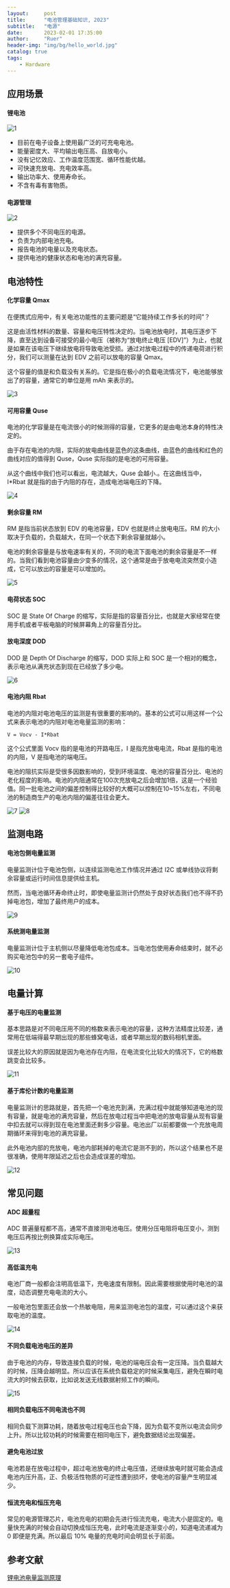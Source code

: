 ```yaml
---
layout:     post
title:      "电池管理基础知识, 2023"
subtitle:   "电源"
date:       2023-02-01 17:35:00
author:     "Ruer"
header-img: "img/bg/hello_world.jpg"
catalog: true
tags:
    - Hardware
---
```


## 应用场景

#### 锂电池

![1](/img/Hardware/锂电池.jpg)

* 目前在电子设备上使用最广泛的可充电电池。
* 能量密度大、平均输出电压高、自放电小。
* 没有记忆效应、工作温度范围宽、循环性能优越。
* 可快速充放电、充电效率高。
* 输出功率大、使用寿命长。
* 不含有毒有害物质。

#### 电源管理

![2](/img/Hardware/电源管理.jpg)

* 提供多个不同电压的电源。
* 负责为内部电池充电。
* 报告电池的电量以及充电状态。
* 提供电池的健康状态和电池的满充容量。

## 电池特性

#### 化学容量 Qmax

在便携式应用中，有关电池功能性的主要问题是“它能持续工作多长的时间”？

这是由活性材料的数量、容量和电压特性决定的。当电池放电时，其电压逐步下降，直至达到设备可接受的最小电压（被称为“放电终止电压 [EDV]”）为止，也就是如果在该电压下继续放电将导致电池受损。通过对放电过程中的传递电荷进行积分，我们可以测量在达到 EDV 之前可以放电的容量 Qmax。

这个容量的值是和负载没有关系的。它是指在极小的负载电流情况下，电池能够放出了的容量，通常它的单位是用 mAh 来表示的。

![3](/img/Hardware/化学容量.png)

#### 可用容量 Quse

电池的化学容量是在电流很小的时候测得的容量，它更多的是由电池本身的特性决定的。

由于存在电池的内阻，实际的放电曲线是蓝色的这条曲线，由蓝色的曲线和红色的曲线对应的值得到 Quse，Quse 实际指的是电池的可用容量。

从这个曲线中我们也可以看出，电流越大，Quse 会越小.。在这曲线当中，I*Rbat 就是指的由于内阻的存在，造成电池端电压的下降。

![4](/img/Hardware/可用容量.png)

#### 剩余容量 RM

RM 是指当前状态放到 EDV 的电池容量，EDV 也就是终止放电电压。RM 的大小取决于负载的，负载越大，在同一个状态下剩余容量就越小。

电池的剩余容量是与放电速率有关的，不同的电流下面电池的剩余容量是不一样的。当我们看到电池容量由少变多的情况，这个通常是由于放电电流突然变小造成，它可以放出的容量是可以增加的。

![5](/img/Hardware/剩余容量.jpg)

#### 电荷状态 SOC

SOC 是 State Of Charge 的缩写，实际是指的容量百分比，也就是大家经常在使用手机或者平板电脑的时候屏幕角上的容量百分比。

#### 放电深度 DOD

DOD 是 Depth Of Discharge 的缩写，DOD 实际上和 SOC 是一个相对的概念，表示电池从满充状态到现在已经放了多少电。

![6](/img/Hardware/电荷状态与放电深度.png)

#### 电池内阻 Rbat

电池的内阻对电池电压的监测是有很重要的影响的。基本的公式可以用这样一个公式来表示电池的内阻对电池电量监测的影响：

`V = Vocv - I*Rbat`

这个公式里面 Vocv 指的是电池的开路电压，I 是指充放电电流，Rbat 是指的电池的内阻，V 是指电池的端电压。

电池的阻抗实际是受很多因数影响的，受到环境温度、电池的容量百分比、电池的老化程度的影响。电池的内阻通常在100次充放电之后会增加1倍，这是一个经验值。同一批电池之间的偏差控制得比较好的大概可以控制在10~15%左右，不同电池的制造商生产的电池内阻的偏差往往会更大。

![7](/img/Hardware/电池内阻1.png)
![8](/img/Hardware/电池内阻2.png)

## 监测电路

#### 电池包侧电量监测

电量监测计位于电池包侧，以连续监测电池工作情况并通过 I2C 或单线协议将剩余容量或运行时间信息提供给主机。

然而，当电池循环寿命终止时，即使电量监测计仍然处于良好状态我们也不得不扔掉电池包，增加了最终用户的成本。

![9](/img/Hardware/电池包侧电量监测.png)

#### 系统测电量监测

电量监测计位于主机侧以尽量降低电池包成本。当电池包使用寿命结束时，就不必购买电池包中的另一套电子组件。

![10](/img/Hardware/系统侧电量监测.png)

## 电量计算

#### 基于电压的电量监测

基本思路是对不同电压用不同的格数来表示电池的容量，这种方法精度比较差，通常用在低端得最早期出现的那些蜂窝电话，或者早期出现的数码相机里面。

误差比较大的原因就是因为电池存在内阻，在电流变化比较大的情况下，它的格数跳变会比较多。

![11](/img/Hardware/基于电压的电量监测.png)

#### 基于库伦计数的电量监测

电量监测计的思路就是，首先把一个电池充到满，充满过程中就能够知道电池的现有容量，就是电池的满充容量，然后在放电过程当中把电池的放电容量从现有容量中扣去就可以得到现在电池里面还剩多少容量。电池出厂以前都要做一个充放电周期循环来得到电池的满充容量。

此外电池内部的充放电，电池内部耗掉的电流它是测不到的，所以这个结果也不是很准确，使用年限延迟之后也会造成误差的增加。

![12](/img/Hardware/基于库伦计数的电量监测.png)

## 常见问题

#### ADC 超量程

ADC 普遍量程都不高，通常不直接测电池电压。使用分压电阻将电压变小，测到电压后再按比例换算成实际电压。

![13](/img/Hardware/ADC超量程.png)

#### 高低温充电

电池厂商一般都会注明高低温下，充电速度有限制。因此需要根据使用时电池的温度，动态调整充电电流的大小。

一般电池包里面还会放一个热敏电阻，用来监测电池包的温度，可以通过这个来获取电池的温度。

![14](/img/Hardware/高低温充电.png)

#### 不同负载电池电压的差异

由于电池的内存，导致连接负载的时候，电池的端电压会有一定压降。当负载越大的时候，压降会越明显。所以应该在系统负载稳定的时候采集电压，避免在瞬时电流大的时候去获取，比如说发送无线数据射频工作的瞬间。

![15](/img/Hardware/不同负载电池电压的差异.png)

#### 相同负载电压不同电流也不同

相同负载下测算功耗，随着放电过程电压也会下降，因为负载不变所以电流会同步上升。所以比较功耗的时候需要在相同电压下，避免数据结论出现偏差。

#### 避免电池过放

电池若是在放电过程中，超过电池放电的终止电压值，还继续放电时就可能会造成电池内压升高，正、负极活性物质的可逆性遭到损坏，使电池的容量产生明显减少。

#### 恒流充电和恒压充电

常见的电源管理芯片，电池充电的初期会先进行恒流充电，电流大小是固定的。电量快充满的时候会自动切换成恒压充电，此时电流是逐渐变小的，知道电流递减为 0 即便是充满。所以最后 10% 电量的充电时间会明显长于前面。 

## 参考文献

[锂电池电量监测原理](https://mp.weixin.qq.com/s/Kvuz7ccwmjCr3SBMVoNdaQ)
